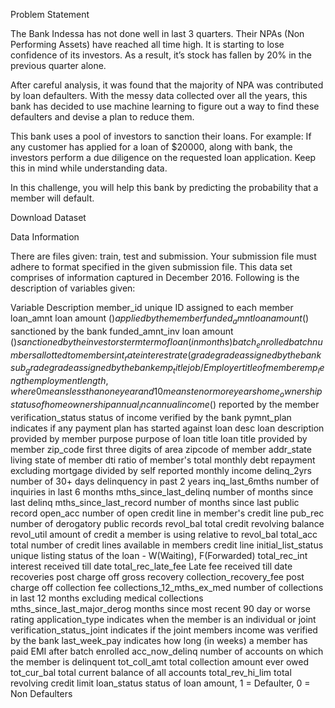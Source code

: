 Problem Statement

The Bank Indessa has not done well in last 3 quarters. Their NPAs (Non Performing Assets) have reached all time high. It is starting to lose confidence of its investors. As a result, it’s stock has fallen by 20% in the previous quarter alone.

After careful analysis, it was found that the majority of NPA was contributed by loan defaulters. With the messy data collected over all the years, this bank has decided to use machine learning to figure out a way to find these defaulters and devise a plan to reduce them.

This bank uses a pool of investors to sanction their loans. For example: If any customer has applied for a loan of $20000, along with bank, the investors perform a due diligence on the requested loan application. Keep this in mind while understanding data.

In this challenge, you will help this bank by predicting the probability that a member will default.

Download Dataset

Data Information

There are files given: train, test and submission. Your submission file must adhere to format specified in the given submission file. This data set comprises of information captured in December 2016. Following is the description of variables given:

Variable	Description
member_id	unique ID assigned to each member
loan_amnt	loan amount ($) applied by the member
funded_amnt	loan amount ($) sanctioned by the bank
funded_amnt_inv	loan amount ($) sanctioned by the investors
term	term of loan (in months)
batch_enrolled	batch numbers allotted to members
int_rate	interest rate (%) on loan
grade	grade assigned by the bank
sub_grade	grade assigned by the bank
emp_title	job / Employer title of member
emp_length	employment length, where 0 means less than one year and 10 means ten or more years
home_ownership	status of home ownership
annual_inc	annual income ($) reported by the member
verification_status	status of income verified by the bank
pymnt_plan	indicates if any payment plan has started against loan
desc	loan description provided by member
purpose	purpose of loan
title	loan title provided by member
zip_code	first three digits of area zipcode of member
addr_state	living state of member
dti	ratio of member's total monthly debt repayment excluding mortgage divided by self reported monthly income
delinq_2yrs	number of 30+ days delinquency in past 2 years
inq_last_6mths	number of inquiries in last 6 months
mths_since_last_delinq	number of months since last delinq
mths_since_last_record	number of months since last public record
open_acc	number of open credit line in member's credit line
pub_rec	number of derogatory public records
revol_bal	total credit revolving balance
revol_util	amount of credit a member is using relative to revol_bal
total_acc	total number of credit lines available in members credit line
initial_list_status	unique listing status of the loan - W(Waiting), F(Forwarded)
total_rec_int	interest received till date
total_rec_late_fee	Late fee received till date
recoveries	post charge off gross recovery
collection_recovery_fee	post charge off collection fee
collections_12_mths_ex_med	number of collections in last 12 months excluding medical collections
mths_since_last_major_derog	months since most recent 90 day or worse rating
application_type	indicates when the member is an individual or joint
verification_status_joint	indicates if the joint members income was verified by the bank
last_week_pay	indicates how long (in weeks) a member has paid EMI after batch enrolled
acc_now_delinq	number of accounts on which the member is delinquent
tot_coll_amt	total collection amount ever owed
tot_cur_bal	total current balance of all accounts
total_rev_hi_lim	total revolving credit limit
loan_status	status of loan amount, 1 = Defaulter, 0 = Non Defaulters
